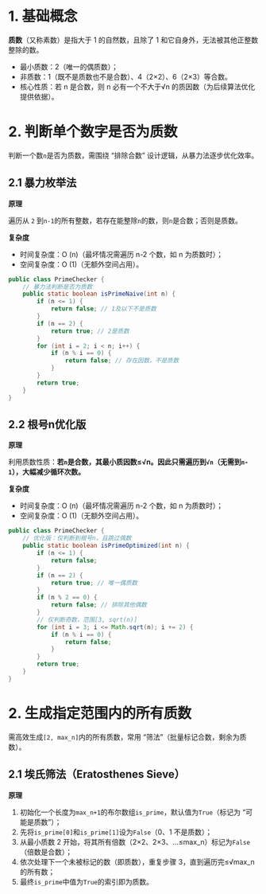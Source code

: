 # 1. 基础概念

**质数**（又称素数）是指大于 1 的自然数，且除了 1 和它自身外，无法被其他正整数整除的数。

- 最小质数：2（唯一的偶质数）；
- 非质数：1（既不是质数也不是合数）、4（2×2）、6（2×3）等合数。
- 核心性质：若 n 是合数，则 n 必有一个不大于√n 的质因数（为后续算法优化提供依据）。

# 2. 判断单个数字是否为质数

判断一个数`n`是否为质数，需围绕 “排除合数” 设计逻辑，从暴力法逐步优化效率。

## 2.1 暴力枚举法

**原理**

遍历从 `2` 到`n-1`的所有整数，若存在能整除`n`的数，则`n`是合数；否则是质数。

**复杂度**

- 时间复杂度：O (n)（最坏情况需遍历 n-2 个数，如 n 为质数时）；
- 空间复杂度：O (1)（无额外空间占用）。

```java
public class PrimeChecker {
    // 暴力法判断是否为质数
    public static boolean isPrimeNaive(int n) {
        if (n <= 1) {
            return false; // 1及以下不是质数
        }
        if (n == 2) {
            return true; // 2是质数
        }
        for (int i = 2; i < n; i++) {
            if (n % i == 0) {
                return false; // 存在因数，不是质数
            }
        }
        return true;
    }
}
```

## 2.2 根号n优化版

**原理**

利用质数性质：**若`n`是合数，其最小质因数≤√n。因此只需遍历到`√n`（无需到`n-1`），大幅减少循环次数。**

**复杂度**

- 时间复杂度：O (n)（最坏情况需遍历 n-2 个数，如 n 为质数时）；
- 空间复杂度：O (1)（无额外空间占用）。

```java
public class PrimeChecker {
    // 优化版：仅判断到根号n，且跳过偶数
    public static boolean isPrimeOptimized(int n) {
        if (n <= 1) {
            return false;
        }
        if (n == 2) {
            return true; // 唯一偶质数
        }
        if (n % 2 == 0) {
            return false; // 排除其他偶数
        }
        // 仅判断奇数，范围[3, sqrt(n)]
        for (int i = 3; i <= Math.sqrt(n); i += 2) {
            if (n % i == 0) {
                return false;
            }
        }
        return true;
    }
}
```

# 2. 生成指定范围内的所有质数

需高效生成`[2, max_n]`内的所有质数，常用 “筛法”（批量标记合数，剩余为质数）。

## 2.1 埃氏筛法（Eratosthenes Sieve）

**原理**

1. 初始化一个长度为`max_n+1`的布尔数组`is_prime`，默认值为`True`（标记为 “可能是质数”）；
2. 先将`is_prime[0]`和`is_prime[1]`设为`False`（0、1 不是质数）；
3. 从最小质数 2 开始，将其所有倍数（2×2、2×3、…≤max_n）标记为`False`（倍数是合数）；
4. 依次处理下一个未被标记的数（即质数），重复步骤 3，直到遍历完≤√max_n 的所有数；
5. 最终`is_prime`中值为`True`的索引即为质数。